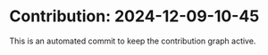 # Contribution: 2024-12-09-10-45
This is an automated commit to keep the contribution graph active.
